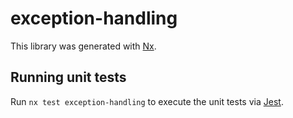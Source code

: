 # exception-handling

This library was generated with [Nx](https://nx.dev).

## Running unit tests

Run `nx test exception-handling` to execute the unit tests via [Jest](https://jestjs.io).
